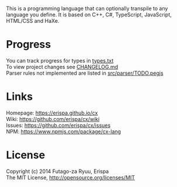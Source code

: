 This is a programming language that can optionally transpile to any language you define.
It is based on C++, C#, TypeScript, JavaScript, HTML/CSS and HaXe.

Progress
========
You can track progress for types in [types.txt](types.txt)<br>
To view project changes see [CHANGELOG.md](CHANGELOG.md)<br>
Parser rules not implemented are listed in [src/parser/TODO.pegjs](src/parser/TODO.pegjs)

Links
=====
  
  Homepage: https://erispa.github.io/cx<br>
  Wiki: https://github.com/erispa/cx/wiki<br>
  Issues: https://github.com/erispa/cx/issues<br>
  NPM: https://www.npmjs.com/package/cx-lang

License
=======
Copyright (c) 2014 Futago-za Ryuu, Erispa<br>
The MIT License, http://opensource.org/licenses/MIT
